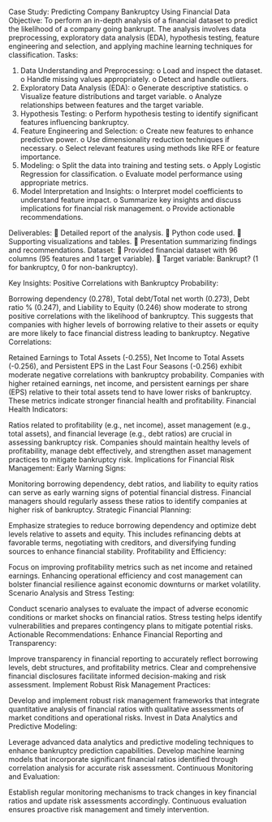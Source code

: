 Case Study: Predicting Company Bankruptcy Using Financial Data
Objective: To perform an in-depth analysis of a financial dataset to predict the likelihood of a
company going bankrupt. The analysis involves data preprocessing, exploratory data analysis
(EDA), hypothesis testing, feature engineering and selection, and applying machine learning
techniques for classification.
Tasks:
1. Data Understanding and Preprocessing:
o Load and inspect the dataset.
o Handle missing values appropriately.
o Detect and handle outliers.
2. Exploratory Data Analysis (EDA):
o Generate descriptive statistics.
o Visualize feature distributions and target variable.
o Analyze relationships between features and the target variable.
3. Hypothesis Testing:
o Perform hypothesis testing to identify significant features influencing bankruptcy.
4. Feature Engineering and Selection:
o Create new features to enhance predictive power.
o Use dimensionality reduction techniques if necessary.
o Select relevant features using methods like RFE or feature importance.
5. Modeling:
o Split the data into training and testing sets.
o Apply Logistic Regression for classification.
o Evaluate model performance using appropriate metrics.
6. Model Interpretation and Insights:
o Interpret model coefficients to understand feature impact.
o Summarize key insights and discuss implications for financial risk management.
o Provide actionable recommendations.

Deliverables:
 Detailed report of the analysis.
 Python code used.
 Supporting visualizations and tables.
 Presentation summarizing findings and recommendations.
Dataset:
 Provided financial dataset with 96 columns (95 features and 1 target variable).
 Target variable: Bankrupt? (1 for bankruptcy, 0 for non-bankruptcy).

Key Insights:
Positive Correlations with Bankruptcy Probability:

Borrowing dependency (0.278), Total debt/Total net worth (0.273), Debt ratio % (0.247), and Liability to Equity (0.246) show moderate to strong positive correlations with the likelihood of bankruptcy. This suggests that companies with higher levels of borrowing relative to their assets or equity are more likely to face financial distress leading to bankruptcy. Negative Correlations:

Retained Earnings to Total Assets (-0.255), Net Income to Total Assets (-0.256), and Persistent EPS in the Last Four Seasons (-0.256) exhibit moderate negative correlations with bankruptcy probability. Companies with higher retained earnings, net income, and persistent earnings per share (EPS) relative to their total assets tend to have lower risks of bankruptcy. These metrics indicate stronger financial health and profitability. Financial Health Indicators:

Ratios related to profitability (e.g., net income), asset management (e.g., total assets), and financial leverage (e.g., debt ratios) are crucial in assessing bankruptcy risk. Companies should maintain healthy levels of profitability, manage debt effectively, and strengthen asset management practices to mitigate bankruptcy risk. Implications for Financial Risk Management: Early Warning Signs:

Monitoring borrowing dependency, debt ratios, and liability to equity ratios can serve as early warning signs of potential financial distress. Financial managers should regularly assess these ratios to identify companies at higher risk of bankruptcy. Strategic Financial Planning:

Emphasize strategies to reduce borrowing dependency and optimize debt levels relative to assets and equity. This includes refinancing debts at favorable terms, negotiating with creditors, and diversifying funding sources to enhance financial stability. Profitability and Efficiency:

Focus on improving profitability metrics such as net income and retained earnings. Enhancing operational efficiency and cost management can bolster financial resilience against economic downturns or market volatility. Scenario Analysis and Stress Testing:

Conduct scenario analyses to evaluate the impact of adverse economic conditions or market shocks on financial ratios. Stress testing helps identify vulnerabilities and prepares contingency plans to mitigate potential risks. Actionable Recommendations: Enhance Financial Reporting and Transparency:

Improve transparency in financial reporting to accurately reflect borrowing levels, debt structures, and profitability metrics. Clear and comprehensive financial disclosures facilitate informed decision-making and risk assessment. Implement Robust Risk Management Practices:

Develop and implement robust risk management frameworks that integrate quantitative analysis of financial ratios with qualitative assessments of market conditions and operational risks. Invest in Data Analytics and Predictive Modeling:

Leverage advanced data analytics and predictive modeling techniques to enhance bankruptcy prediction capabilities. Develop machine learning models that incorporate significant financial ratios identified through correlation analysis for accurate risk assessment. Continuous Monitoring and Evaluation:

Establish regular monitoring mechanisms to track changes in key financial ratios and update risk assessments accordingly. Continuous evaluation ensures proactive risk management and timely intervention.

 
